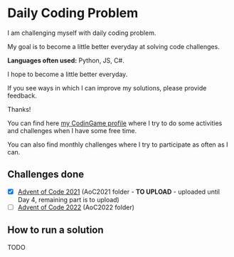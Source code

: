 # Daily Coding Problem
I am challenging myself with daily coding problem.

My goal is to become a little better everyday at solving code challenges.

**Languages often used:** Python, JS, C#.

I hope to become a little better everyday.

If you see ways in which I can improve my solutions, please provide feedback.

Thanks!

You can find here [my CodinGame profile](https://www.codingame.com/profile/50deebbc96f8f04924ec0962ad6caf1e3627174) where I try to do some activities and challenges when I have some free time.

You can also find monthly challenges where I try to participate as often as I can.

## Challenges done

- [X] [Advent of Code 2021](https://adventofcode.com/2021) (AoC2021 folder - **TO UPLOAD** - uploaded until Day 4, remaining part is to upload)
- [ ] [Advent of Code 2022](https://adventofcode.com/2022) (AoC2022 folder)

## How to run a solution

TODO
